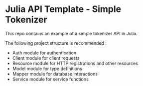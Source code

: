 # Julia API Template - Simple Tokenizer

This repo contains an example of a simple tokenizer API in Julia.

The following project structure is recommended :
- Auth module for authentication
- Client module for client requests
- Resource module for HTTP registrations and other resources
- Model module for type definitions
- Mapper module for database interactions
- Service module for service functions
